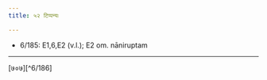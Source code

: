 ```yaml
---
title: ५२ टिप्पन्यः

---
```

- 6/185: E1,6,E2 (v.l.); E2 om. nāniruptam

____________________________________________


[७०७][^6/186]

